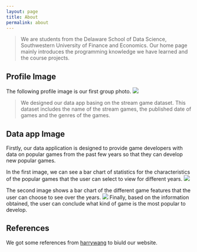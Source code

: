 ```yaml
---
layout: page
title: About
permalink: about
---
```


> We are students from the Delaware School of Data Science, Southwestern University of Finance and Economics. Our home page mainly introduces the programming knowledge we have learned and the course projects.

## Profile Image

The following profile image is our first group photo.
<img class="mx-auto w-1/2" src="{{site.baseurl}}/assets/img/WechatIMG16539.jpeg">

 
> We designed our data app basing on the stream game dataset. This dataset includes the name of the stream games, the published date of games and the genres of the games.

## Data app Image

Firstly, our data application is designed to provide game developers with data on popular games from the past few years so that they can develop new popular games.

In the first image, we can see a bar chart of statistics for the characteristics of the popular games that the user can select to view for different years.
<img class="mx-auto w-1/2" src="{{site.baseurl}}/assets/img/project2.png">

The second image shows a bar chart of the different game features that the user can choose to see over the years.
<img class="mx-auto w-1/2" src="{{site.baseurl}}/assets/img/project1.png">
Finally, based on the information obtained, the user can conclude what kind of game is the most popular to develop.
 
## References

We got some references from [harrywang](http://harrywang.me/) to biuld our website.
